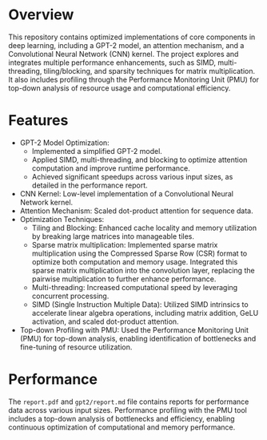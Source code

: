 # Overview
This repository contains optimized implementations of core components in deep learning, including a GPT-2 model, an attention mechanism, and a Convolutional Neural Network (CNN) kernel. The project explores and integrates multiple performance enhancements, such as SIMD, multi-threading, tiling/blocking, and sparsity techniques for matrix multiplication. It also includes profiling through the Performance Monitoring Unit (PMU) for top-down analysis of resource usage and computational efficiency.

# Features
- GPT-2 Model Optimization:
  - Implemented a simplified GPT-2 model.
  - Applied SIMD, multi-threading, and blocking to optimize attention computation and improve runtime performance.
  - Achieved significant speedups across various input sizes, as detailed in the performance report.
- CNN Kernel: Low-level implementation of a Convolutional Neural Network kernel.
- Attention Mechanism: Scaled dot-product attention for sequence data.
- Optimization Techniques:
  - Tiling and Blocking: Enhanced cache locality and memory utilization by breaking large matrices into manageable tiles.
  - Sparse matrix multiplication: Implemented sparse matrix multiplication using the Compressed Sparse Row (CSR) format to optimize both computation and memory usage. Integrated this sparse matrix multiplication into the convolution layer, replacing the pairwise multiplication to further enhance performance.
  - Multi-threading: Increased computational speed by leveraging concurrent processing.
  - SIMD (Single Instruction Multiple Data): Utilized SIMD intrinsics to accelerate linear algebra operations, including matrix addition, GeLU activation, and scaled dot-product attention.
- Top-down Profiling with PMU: Used the Performance Monitoring Unit (PMU) for top-down analysis, enabling identification of bottlenecks and fine-tuning of resource utilization.

# Performance
The `report.pdf` and `gpt2/report.md` file contains reports for performance data across various input sizes. Performance profiling with the PMU tool includes a top-down analysis of bottlenecks and efficiency, enabling continuous optimization of computational and memory performance.
